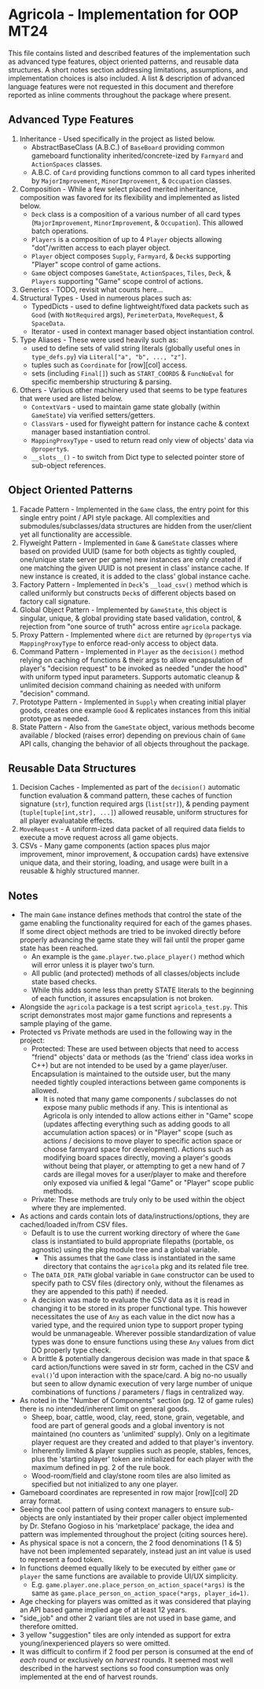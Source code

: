 # Agricola - Implementation for OOP MT24

This file contains listed and described features of the implementation such as advanced type features, object oriented patterns, and reusable data structures. A short notes section addressing limitations, assumptions, and implementation choices is also included. A list & description of advanced language features were not requested in this document and therefore reported as inline comments throughout the package where present.

## Advanced Type Features

1. Inheritance - Used specifically in the project as listed below.
    - AbstractBaseClass (A.B.C.) of `BaseBoard` providing common gameboard functionality inherited/concrete-ized by `Farmyard` and `ActionSpaces` classes.
    - A.B.C. of `Card` providing functions common to all card types inherited by `MajorImprovement`, `MinorImprovement`, & `Occupation` classes.
2. Composition - While a few select placed merited inheritance, composition was favored for its flexibility and implemented as listed below.
    - `Deck` class is a composition of a various number of all card types (`MajorImprovement`, `MinorImprovement`, & `Occupation`). This allowed batch operations.
    - `Players` is a composition of up to 4 `Player` objects allowing "dot"/written access to each player object.
    - `Player` object composes `Supply`, `Farmyard`, & `Deck`s supporting "Player" scope control of game actions.
    - `Game` object composes `GameState`, `ActionSpaces`, `Tiles`, `Deck`, & `Players` supporting "Game" scope control of actions.
3. Generics - TODO, revisit what counts here...
4. Structural Types - Used in numerous places such as:
    - TypedDicts - used to define lightweight/fixed data packets such as `Good` (with `NotRequired` args), `PerimeterData`, `MoveRequest`, & `SpaceData`.
    - Iterator - used in context manager based object instantiation control.
5. Type Aliases - These were used heavily such as:
    - used to define sets of valid string literals (globally useful ones in `type_defs.py`) via `Literal["a", "b", ..., "z"]`.
    - tuples such as `Coordinate` for [row][col] access.
    - sets (including `Final[]`) such as `START_COORDS` & `FuncNoEval` for specific membership structuring & parsing.
6. Others - Various other machinery used that seems to be type features that were used are listed below.
    - `ContextVar`s - used to maintain game state globally (within `GameState`) via verified setters/getters.
    - `ClassVar`s - used for flyweight pattern for instance cache & context manager based instantiation control.
    - `MappingProxyType` - used to return read only view of objects' data via `@property`s.
    - `__slots__()` - to switch from Dict type to selected pointer store of sub-object references.

## Object Oriented Patterns

1. Facade Pattern - Implemented in the `Game` class, the entry point for this single entry point / API style package. All complexities and submodules/subclasses/data structures are hidden from the user/client yet all functionality are accessible.
2. Flyweight Pattern - Implemented in `Game` & `GameState` classes where based on provided UUID (same for both objects as tightly coupled, one/unique state server per game) new instances are only created if one matching the given UUID is not present in class' instance cache. If new instance is created, it is added to the class' global instance cache.
3. Factory Pattern - Implemented in `Deck`'s `__load_csv()` method which is called uniformly but constructs `Deck`s of different objects based on factory call signature.
4. Global Object Pattern - Implemented by `GameState`, this object is singular, unique, & global providing state based validation, control, & rejection from "one source of truth" across entire `agricola` package.
5. Proxy Pattern - Implemented where `dict` are returned by `@property`s via `MappingProxyType` to enforce read-only access to object data.
6. Command Pattern - Implemented in `Player` as the `decision()` method relying on caching of functions & their args to allow encapsulation of player's "decision request" to be invoked as needed "under the hood" with uniform typed input parameters. Supports automatic cleanup & unlimited decision command chaining as needed with uniform "decision" command.
7. Prototype Pattern - Implemented in `Supply` when creating initial player goods, creates one example `Good` & replicates instances from this initial prototype as needed.
8. State Pattern - Also from the `GameState` object, various methods become available / blocked (raises error) depending on previous chain of `Game` API calls, changing the behavior of all objects throughout the package.

## Reusable Data Structures

1. Decision Caches - Implemented as part of the `decision()` automatic function evaluation & command pattern, these caches of function signature (`str`), function required args (`list[str]`), & pending payment (`tuple[tuple[int,str], ...]`) allowed reusable, uniform structures for all player evaluatable effects.
2. `MoveRequest` - A uniform-ized data packet of all required data fields to execute a move request across all game objects.
3. CSVs - Many game components (action spaces plus major improvement, minor improvement, & occupation cards) have extensive unique data, and their storing, loading, and usage were built in a reusable & highly structured manner.

## Notes

- The main `Game` instance defines methods that control the state of the game enabling the functionality required for each of the games phases. If some direct object methods are tried to be invoked directly before properly advancing the game state they will fail until the proper game state has been reached.
    - An example is the `game.player.two.place_player()` method which will error unless it is player two's turn.
    - All public (and protected) methods of all classes/objects include state based checks.
    - While this adds some less than pretty STATE literals to the beginning of each function, it assures encapsulation is not broken.
- Alongside the `agricola` package is a test script `agricola_test.py`. This script demonstrates most major game functions and represents a sample playing of the game.
- Protected vs Private methods are used in the following way in the project:
    - Protected: These are used between objects that need to access "friend" objects' data or methods (as the 'friend' class idea works in C++) but are not intended to be used by a game player/user. Encapsulation is maintained to the outside user, but the many needed tightly coupled interactions between game components is allowed.
        - It is noted that many game components / subclasses do not expose many public methods if any. This is intentional as Agricola is only intended to allow actions either in "Game" scope (updates affecting everything such as adding goods to all accumulation action spaces) or in "Player" scope (such as actions / decisions to move player to specific action space or choose farmyard space for development). Actions such as modifying board spaces directly, moving a player's goods without being that player, or attempting to get a new hand of 7 cards are illegal moves for a user/player to make and therefore only exposed via unified & legal "Game" or "Player" scope public methods.
    - Private: These methods are truly only to be used within the object where they are implemented.
- As actions and cards contain lots of data/instructions/options, they are cached/loaded in/from CSV files.
    - Default is to use the current working directory of where the `Game` class is instantiated to build appropriate filepaths (portable, os agnostic) using the pkg module tree and a global variable.
        - This assumes that the `Game` class is instantiated in the same directory that contains the `agricola` pkg and its related file tree.
    - The `DATA_DIR_PATH` global variable in `Game` constructor can be used to specify path to CSV files (directory only, without the filenames as they are appended to this path) if needed.
    - A decision was made to evaluate the CSV data as it is read in changing it to be stored in its proper functional type. This however necessitates the use of `Any` as each value in the dict now has a varied type, and the required union type to support proper typing would be unmanageable. Wherever possible standardization of value types was done to ensure functions using these `Any` values from dict DO properly type check.
    - A brittle & potentially dangerous decision was made in that space & card action/functions were saved in str form, cached in the CSV and `eval()`'d upon interaction with the space/card. A big no-no usually but seen to allow dynamic execution of very large number of unique combinations of functions / parameters / flags in centralized way.
- As noted in the "Number of Components" section (pg. 12 of game rules) there is no intended/inherent limit on general goods.
    - Sheep, boar, cattle, wood, clay, reed, stone, grain, vegetable, and food are part of general goods and a global inventory is not maintained (no counters as 'unlimited' supply). Only on a legitimate player request are they created and added to that player's inventory.
    - Inherently limited & player supplies such as people, stables, fences, plus the 'starting player' token are initialized for each player with the maximum defined in pg. 2 of the rule book.
    - Wood-room/field and clay/stone room tiles are also limited as specified but not initialized to any one player.
- Gameboard coordinates are represented in row major [row][col] 2D array format.
- Seeing the cool pattern of using context managers to ensure sub-objects are only instantiated by their proper caller object implemented by Dr. Stefano Gogioso in his 'marketplace' package, the idea and pattern was implemented throughout the project (citing sources here).
- As physical space is not a concern, the 2 food denominations (1 & 5) have not been implemented separately, instead just an int value is used to represent a food token.
- In functions deemed equally likely to be executed by either `game` or `player` the same functions are available to provide UI/UX simplicity.
    - E.g. `game.player.one.place_person_on_action_space(*args)` is the same as `game.place_person_on_action_space(*args, player_id=1)`.
- Age checking for players was omitted as it was considered that playing an API based game implied age of at least 12 years.
- "side_job" and other 2 variant tiles are not used in base game, and therefore omitted.
- 3 yellow "suggestion" tiles are only intended as support for extra young/inexperienced players so were omitted.
- It was difficult to confirm if 2 food per person is consumed at the end of *each* round or exclusively on *harvest* rounds. It seemed most well described in the harvest sections so food consumption was only implemented at the end of harvest rounds.